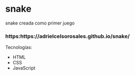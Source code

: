# snake
snake creada como primer juego

<h3>https:https://adrielcelsorosales.github.io/snake/</h3>

Tecnologías:
- HTML
- CSS
- JavaScript

